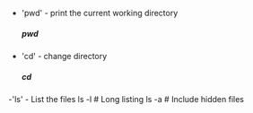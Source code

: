 - 'pwd' - print the current working directory
   #####     pwd
- 'cd'  - change directory
   #####      cd     
-'ls' - List the files
ls -l  # Long listing
ls -a  # Include hidden files
